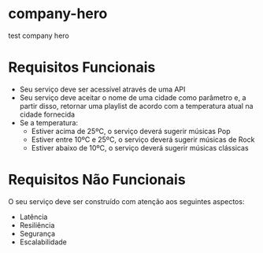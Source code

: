 # company-hero
test company hero

# Requisitos Funcionais

- Seu serviço deve ser acessível através de uma API
- Seu serviço deve aceitar o nome de uma cidade como parâmetro e, a partir disso, retornar uma playlist de acordo com a temperatura atual na cidade fornecida
- Se a temperatura:
    - Estiver acima de 25ºC, o serviço deverá sugerir músicas Pop
    - Estiver entre 10ºC e 25ºC, o serviço deverá sugerir músicas de Rock
    - Estiver abaixo de 10ºC, o serviço deverá sugerir músicas clássicas

# Requisitos Não Funcionais

O seu serviço deve ser construído com atenção aos seguintes aspectos:

- Latência
- Resiliência
- Segurança
- Escalabilidade